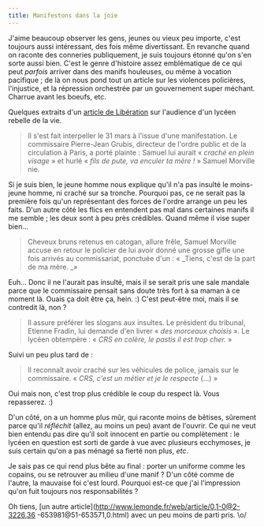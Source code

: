 ```yaml
---
title: Manifestons dans la joie
---
```


J'aime beaucoup observer les gens, jeunes ou vieux peu importe, c'est toujours
aussi intéressant, des fois même divertissant. En revanche quand on raconte
des conneries publiquement, je suis toujours étonné qu'on s'en sorte aussi
bien. C'est le genre d'histoire assez emblématique de ce qui peut _parfois_
arriver dans des manifs houleuses, ou même à vocation pacifique ; de là on
nous pond tout un article sur les violences policières, l'injustice, et la
répression orchestrée par un gouvernement super méchant. Charrue avant les
boeufs, etc.

Quelques extraits d'un [article de
Libération](http://www.liberation.fr/page.php?Article=299159) sur l'audience
d'un lycéen rebelle de la vie.

> Il s'est fait interpeller le 31 mars à l'issue d'une manifestation. Le
commissaire Pierre-Jean Grubis, directeur de l'ordre public et de la
circulation à Paris, a porté plainte : Samuel lui aurait « _craché en plein
visage_ » et hurlé « _fils de pute, va enculer ta mère !_ » Samuel Morville
nie.

Si je suis bien, le jeune homme nous explique qu'il n'a pas insulté le moins-
jeune homme, ni craché sur sa tronche. Pourquoi pas, ce ne serait pas la
première fois qu'un représentant des forces de l'ordre arrange un peu les
faits. D'un autre côté les flics en entendent pas mal dans certaines manifs il
me semble ; les deux sont à peu près crédibles. Quand même il vise super
bien...

> Cheveux bruns retenus en catogan, allure frêle, Samuel Morville accuse en
retour le policier de lui avoir donné une grosse gifle une fois arrivés au
commissariat, ponctuée d'un : « _Tiens, c'est de la part de ma mère. _»

Euh... Donc il ne l'aurait pas insulté, mais il se serait pris une sale
mandale parce que le commissaire pensait sans doute très fort à sa maman à ce
moment là. Ouais ça doit être ça, hein. :) C'est peut-être moi, mais il se
contredit là, non ?

> Il assure préférer les slogans aux insultes. Le président du tribunal,
Etienne Fradin, lui demande d'en livrer « _des morceaux choisis_ ». Le lycéen
obtempère : « _CRS en colère, le pastis il est trop cher._ »

Suivi un peu plus tard de :

> Il reconnaît avoir craché sur les véhicules de police, jamais sur le
commissaire. « _CRS, c'est un métier et je le respecte_ (...) »

Oui mais non, c'est trop plus crédible le coup du respect là. Vous repasserez.
:)

D'un côté, on a un homme plus mûr, qui raconte moins de bêtises, sûrement
parce qu'il _réfléchit_ (allez, au moins un peu) avant de l'ouvrir. Ce qui ne
veut bien entendu pas dire qu'il soit innocent en partie ou complètement : le
lycéen en question est sorti de garde à vue avec plusieurs ecchymoses, je suis
certain qu'on a pas ménagé sa fierté non plus, _etc_.

Je sais pas ce qui rend plus bête au final : porter un uniforme comme les
copains, ou se retrouver au milieu d'une manif ? D'un côté comme de l'autre,
la mauvaise foi c'est lourd. Pourquoi est-ce que j'ai l'impression qu'on fuit
toujours nos responsabilités ?

Oh tiens, [un autre article](http://www.lemonde.fr/web/article/0,1-0@2-3226,36
-653981@51-653571,0.html) avec un peu moins de parti pris. \o/

